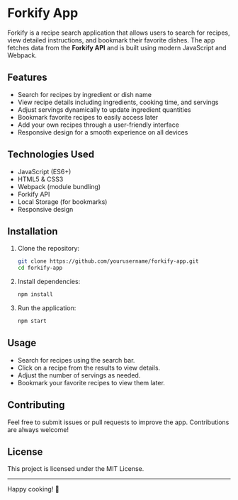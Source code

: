# Forkify App

Forkify is a recipe search application that allows users to search for recipes, view detailed instructions, and bookmark their favorite dishes. The app fetches data from the **Forkify API** and is built using modern JavaScript and Webpack.

## Features

- Search for recipes by ingredient or dish name
- View recipe details including ingredients, cooking time, and servings
- Adjust servings dynamically to update ingredient quantities
- Bookmark favorite recipes to easily access later
- Add your own recipes through a user-friendly interface
- Responsive design for a smooth experience on all devices

## Technologies Used

- JavaScript (ES6+)
- HTML5 & CSS3
- Webpack (module bundling)
- Forkify API
- Local Storage (for bookmarks)
- Responsive design

## Installation

1. Clone the repository:
   ```bash
   git clone https://github.com/yourusername/forkify-app.git
   cd forkify-app
   ```

2. Install dependencies:
   ```bash
   npm install
   ```

3. Run the application:
   ```bash
   npm start
   ```

## Usage

- Search for recipes using the search bar.
- Click on a recipe from the results to view details.
- Adjust the number of servings as needed.
- Bookmark your favorite recipes to view them later.

## Contributing

Feel free to submit issues or pull requests to improve the app. Contributions are always welcome!

## License

This project is licensed under the MIT License.

---

Happy cooking! 🍳
